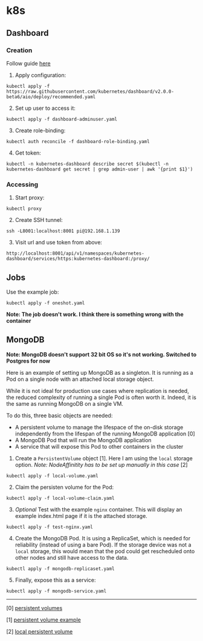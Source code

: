 # k8s 

## Dashboard

### Creation 

Follow guide [here](https://kubernetes.io/docs/tasks/access-application-cluster/web-ui-dashboard/)

1) Apply configuration: 

`kubectl apply -f https://raw.githubusercontent.com/kubernetes/dashboard/v2.0.0-beta6/aio/deploy/recommended.yaml`


2) Set up user to access it:

`kubectl apply -f dashboard-adminuser.yaml`

3) Create role-binding:

`kubectl auth reconcile -f dashboard-role-binding.yaml`

4) Get token:

`kubectl -n kubernetes-dashboard describe secret $(kubectl -n kubernetes-dashboard get secret | grep admin-user | awk '{print $1}')`

### Accessing

1) Start proxy:

`kubectl proxy` 

2) Create SSH tunnel:

`ssh -L8001:localhost:8001 pi@192.168.1.139`

3) Visit url and use token from above:

`http://localhost:8001/api/v1/namespaces/kubernetes-dashboard/services/https:kubernetes-dashboard:/proxy/`


## Jobs

Use the example job: 

`kubectl apply -f oneshot.yaml`

__Note: The job doesn't work. I think there is something wrong with the container__


## MongoDB

__Note: MongoDB doesn't support 32 bit OS so it's not working. Switched to Postgres for now__

Here is an example of setting up MongoDB as a singleton. It is running as a Pod on a single node with an attached local storage object.

While it is not ideal for production use cases where replication is needed, the reduced complexity of running a single Pod is often worth it. Indeed, it is the same as running MongoDB on a single VM.

To do this, three basic objects are needed:

- A persistent volume to manage the lifespace of the on-disk storage independently from the lifespan of the running MongoDB application [0]
- A MongoDB Pod that will run the MongoDB application
- A service that will expose this Pod to other containers in the cluster

1) Create a `PersistentVolume` object [1]. Here I am using the `local` storage option. *Note: NodeAffinitity has to be set up manually in this case* [2]

`kubectl apply -f local-volume.yaml`

2) Claim the persisten volume for the Pod:

`kubectl apply -f local-volume-claim.yaml`

3) *Optional* Test with the example `nginx` container. This will display an example index.html page if it is the attached storage.

`kubectl apply -f test-nginx.yaml`

4) Create the MongoDB Pod. It is using a ReplicaSet, which is needed for reliability (instead of using a bare Pod). If the storage device was not a `local` storage, this would mean that the pod could get rescheduled onto other nodes and still have access to the data.

`kubectl apply -f mongodb-replicaset.yaml`

5) Finally, expose this as a service:

`kubectl apply -f mongodb-service.yaml`

---

[0] [persistent volumes](https://kubernetes.io/docs/concepts/storage/persistent-volumes/)

[1] [persistent volume example](https://kubernetes.io/docs/tasks/configure-pod-container/configure-persistent-volume-storage/)

[2] [local persistent volume](https://kubernetes.io/blog/2018/04/13/local-persistent-volumes-beta/)
